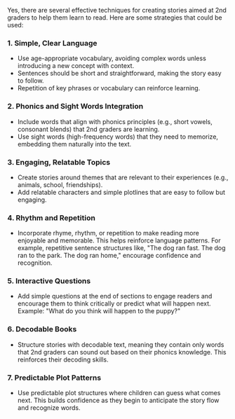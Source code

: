 Yes, there are several effective techniques for creating stories aimed at 2nd graders to help them learn to read. Here are some strategies that could be used:

### 1. Simple, Clear Language
* Use age-appropriate vocabulary, avoiding complex words unless introducing a new concept with context.
* Sentences should be short and straightforward, making the story easy to follow.
* Repetition of key phrases or vocabulary can reinforce learning.
### 2. Phonics and Sight Words Integration
* Include words that align with phonics principles (e.g., short vowels, consonant blends) that 2nd graders are learning.
* Use sight words (high-frequency words) that they need to memorize, embedding them naturally into the text.
### 3. Engaging, Relatable Topics
* Create stories around themes that are relevant to their experiences (e.g., animals, school, friendships).
* Add relatable characters and simple plotlines that are easy to follow but engaging.
### 4. Rhythm and Repetition
* Incorporate rhyme, rhythm, or repetition to make reading more enjoyable and memorable. This helps reinforce language patterns. For example, repetitive sentence structures like, "The dog ran fast. The dog ran to the park. The dog ran home," encourage confidence and recognition.
### 5. Interactive Questions
* Add simple questions at the end of sections to engage readers and encourage them to think critically or predict what will happen next.
Example: "What do you think will happen to the puppy?"
### 6. Decodable Books
* Structure stories with decodable text, meaning they contain only words that 2nd graders can sound out based on their phonics knowledge. This reinforces their decoding skills.
### 7. Predictable Plot Patterns
* Use predictable plot structures where children can guess what comes next. This builds confidence as they begin to anticipate the story flow and recognize words.
